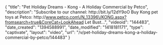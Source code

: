 {
    "title": "Pet Holiday Dreams - Kong - A Holiday Commercial by Petco",
    "description": "Subscribe to our channel: http:\/\/bit.ly\/12dY9oO Buy Kong pet toys at Petco: http:\/\/www.petco.com\/N_13396\/KONG.aspx?fromsearch=true&CoreCat=LookAhead Let Bust...",
    "videoid": "144483",
    "date_created": "1394588991",
    "date_modified": "1418181171",
    "type": "captivate",
    "layout": "video",
    "url": "\/v\/pet-holiday-dreams-kong-a-holiday-commercial-by-petco\/144483"
}